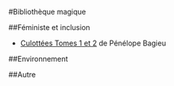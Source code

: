 #Bibliothèque magique

##Féministe et inclusion

* [Culottées Tomes 1 et 2](https://www.gallimard-bd.fr/9782070601387/culottees-1.html) de Pénélope Bagieu

##Environnement

##Autre


